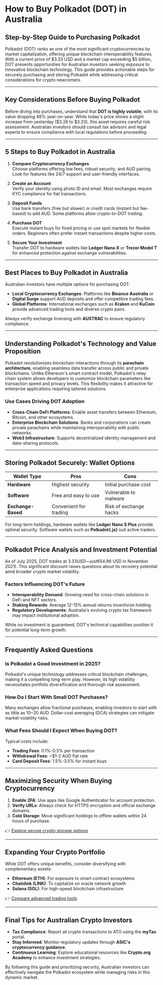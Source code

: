 # How to Buy Polkadot (DOT) in Australia

## Step-by-Step Guide to Purchasing Polkadot

Polkadot (DOT) ranks as one of the most significant cryptocurrencies by market capitalization, offering unique blockchain interoperability features. With a current price of $3.33 USD and a market cap exceeding $5 billion, DOT presents opportunities for Australian investors seeking exposure to innovative blockchain technology. This guide provides actionable steps for securely purchasing and storing Polkadot while addressing critical considerations for crypto newcomers.

---

## Key Considerations Before Buying Polkadot

Before diving into purchases, understand that **DOT is highly volatile**, with its value dropping 48% year-on-year. While today's price shows a slight increase from yesterday ($3.26 to $3.33), this asset requires careful risk assessment. Australian investors should consult tax advisors and legal experts to ensure compliance with local regulations before proceeding.

---

## 5 Steps to Buy Polkadot in Australia

1. **Compare Cryptocurrency Exchanges**  
   Choose platforms offering low fees, robust security, and AUD pairing. Look for features like 24/7 support and user-friendly interfaces.

2. **Create an Account**  
   Verify your identity using photo ID and email. Most exchanges require KYC compliance for fiat transactions.

3. **Deposit Funds**  
   Use bank transfers (free but slower) or credit cards (instant but fee-based) to add AUD. Some platforms allow crypto-to-DOT trading.

4. **Purchase DOT**  
   Execute instant buys for fixed pricing or use spot markets for flexible orders. Beginners often prefer instant transactions despite higher costs.

5. **Secure Your Investment**  
   Transfer DOT to hardware wallets like **Ledger Nano X** or **Trezor Model T** for enhanced protection against exchange vulnerabilities.

---

## Best Places to Buy Polkadot in Australia

Australian investors have multiple options for purchasing DOT:

- **Local Cryptocurrency Exchanges**: Platforms like **Binance Australia** or **Digital Surge** support AUD deposits and offer competitive trading fees.
- **Global Platforms**: International exchanges such as **Kraken** and **KuCoin** provide advanced trading tools and diverse crypto pairs.

Always verify exchange licensing with **AUSTRAC** to ensure regulatory compliance.

---

## Understanding Polkadot's Technology and Value Proposition

Polkadot revolutionizes blockchain interactions through its **parachain architecture**, enabling seamless data transfer across public and private blockchains. Unlike Ethereum's smart contract model, Polkadot's relay chain system allows developers to customize blockchain parameters like transaction speed and privacy levels. This flexibility makes it attractive for enterprise applications requiring tailored solutions.

### Use Cases Driving DOT Adoption
- **Cross-Chain DeFi Platforms**: Enable asset transfers between Ethereum, Bitcoin, and other ecosystems.
- **Enterprise Blockchain Solutions**: Banks and corporations can create private parachains while maintaining interoperability with public networks.
- **Web3 Infrastructure**: Supports decentralized identity management and data-sharing protocols.

---

## Storing Polkadot Securely: Wallet Options

| Wallet Type       | Pros                          | Cons                          |
|--------------------|-------------------------------|-------------------------------|
| **Hardware**       | Highest security              | Initial purchase cost         |
| **Software**       | Free and easy to use          | Vulnerable to malware         |
| **Exchange-Based** | Convenient for trading        | Risk of exchange hacks        |

For long-term holdings, hardware wallets like **Ledger Nano S Plus** provide optimal security. Software wallets such as **Polkadot{.js}** suit active traders.

---

## Polkadot Price Analysis and Investment Potential

As of July 2025, DOT trades at $3.33 USD—just 6% of its all-time high ($54.98 USD in November 2021). This significant discount raises questions about its recovery potential amid broader crypto market volatility.

### Factors Influencing DOT's Future
- **Interoperability Demand**: Growing need for cross-chain solutions in DeFi and NFT sectors.
- **Staking Rewards**: Average 12-15% annual returns incentivize holding.
- **Regulatory Developments**: Australia's evolving crypto tax framework may impact institutional adoption.

While no investment is guaranteed, DOT's technical capabilities position it for potential long-term growth.

---

## Frequently Asked Questions

### Is Polkadot a Good Investment in 2025?
Polkadot's unique technology addresses critical blockchain challenges, making it a compelling long-term play. However, its high volatility necessitates portfolio diversification and thorough risk assessment.

### How Do I Start With Small DOT Purchases?
Many exchanges allow fractional purchases, enabling investors to start with as little as $10-$20 AUD. Dollar-cost averaging (DCA) strategies can mitigate market volatility risks.

### What Fees Should I Expect When Buying DOT?
Typical costs include:
- **Trading Fees**: 0.1%-0.5% per transaction
- **Withdrawal Fees**: ~$1-2 AUD flat rate
- **Card Deposit Fees**: 1.5%-3.5% for instant buys

---

## Maximizing Security When Buying Cryptocurrency

1. **Enable 2FA**: Use apps like Google Authenticator for account protection.
2. **Verify URLs**: Always check for HTTPS encryption and official exchange domains.
3. **Cold Storage**: Move significant holdings to offline wallets within 24 hours of purchase.

👉 [Explore secure crypto storage options](https://bit.ly/okx-bonus)

---

## Expanding Your Crypto Portfolio

While DOT offers unique benefits, consider diversifying with complementary assets:
- **Ethereum (ETH)**: For exposure to smart contract ecosystems
- **Chainlink (LINK)**: To capitalize on oracle network growth
- **Solana (SOL)**: For high-speed blockchain infrastructure

👉 [Compare advanced trading tools](https://bit.ly/okx-bonus)

---

## Final Tips for Australian Crypto Investors

- **Tax Compliance**: Report all crypto transactions to ATO using the **myTax** portal.
- **Stay Informed**: Monitor regulatory updates through **ASIC's cryptocurrency guidance**.
- **Continuous Learning**: Explore educational resources like **Crypto.org Academy** to enhance investment strategies.

By following this guide and prioritizing security, Australian investors can effectively navigate the Polkadot ecosystem while managing risks in this dynamic market.